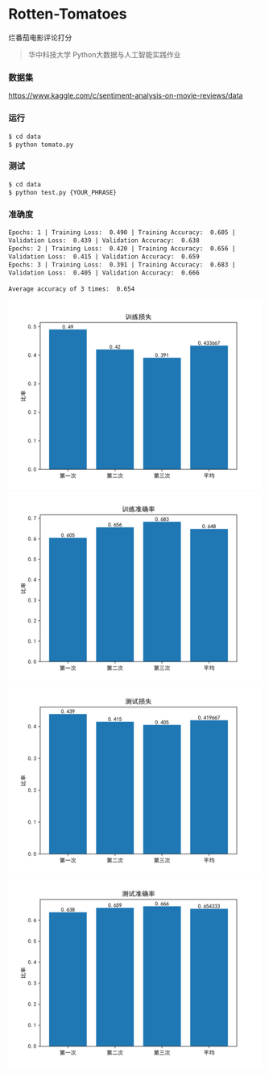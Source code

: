 # Rotten-Tomatoes

烂番茄电影评论打分

> 华中科技大学 Python大数据与人工智能实践作业

### 数据集

https://www.kaggle.com/c/sentiment-analysis-on-movie-reviews/data

### 运行

```console
$ cd data
$ python tomato.py
```

### 测试

```console
$ cd data
$ python test.py {YOUR_PHRASE}
```

### 准确度

```plain
Epochs: 1 | Training Loss:  0.490 | Training Accuracy:  0.605 | Validation Loss:  0.439 | Validation Accuracy:  0.638
Epochs: 2 | Training Loss:  0.420 | Training Accuracy:  0.656 | Validation Loss:  0.415 | Validation Accuracy:  0.659
Epochs: 3 | Training Loss:  0.391 | Training Accuracy:  0.683 | Validation Loss:  0.405 | Validation Accuracy:  0.666

Average accuracy of 3 times:  0.654
```

![训练损失](image/训练损失.png)
![训练准确率](image/训练准确率.png)
![测试损失](image/测试损失.png)
![测试准确率](image/测试准确率.png)
